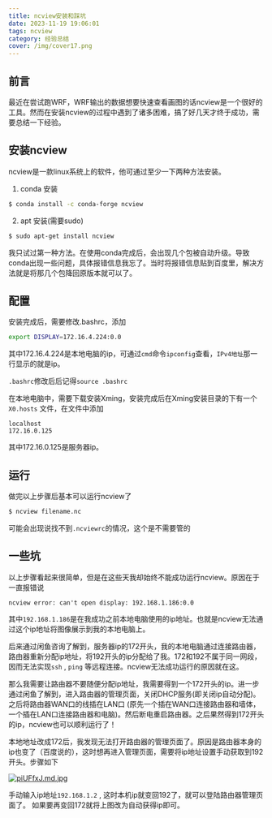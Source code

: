 ```yaml
---
title: ncview安装和踩坑
date: 2023-11-19 19:06:01
tags: ncview
category: 经验总结
cover: /img/cover17.png
---
```


## 前言

最近在尝试跑WRF，WRF输出的数据想要快速查看画图的话ncview是一个很好的工具。然而在安装ncview的过程中遇到了诸多困难，搞了好几天才终于成功，需要总结一下经验。

## 安装ncview

ncview是一款linux系统上的软件，他可通过至少一下两种方法安装。

1. conda 安装

```bash
$ conda install -c conda-forge ncview
```

2. apt 安装(需要sudo)


```bash
$ sudo apt-get install ncview
```

我只试过第一种方法。在使用conda完成后，会出现几个包被自动升级。导致conda出现一些问题，具体报错信息我忘了。当时将报错信息贴到百度里，解决方法就是将那几个包降回原版本就可以了。

## 配置

安装完成后，需要修改.bashrc，添加

```bash
export DISPLAY=172.16.4.224:0.0
```

其中172.16.4.224是本地电脑的ip，可通过`cmd`命令`ipconfig`查看，`IPv4地址`那一行显示的就是ip。

`.bashrc`修改后后记得`source .bashrc`

在本地电脑中，需要下载安装Xming，安装完成后在Xming安装目录的下有一个`X0.hosts` 文件，在文件中添加

```
localhost
172.16.0.125
```

其中172.16.0.125是服务器ip。

## 运行

做完以上步骤后基本可以运行ncview了

```bash
$ ncview filename.nc
```

可能会出现说找不到`.ncviewrc`的情况，这个是不需要管的



## 一些坑

以上步骤看起来很简单，但是在这些天我却始终不能成功运行ncview。原因在于一直报错说

```
ncview error: can't open display: 192.168.1.186:0.0
```

其中`192.168.1.186`是在我成功之前本地电脑使用的ip地址。也就是ncview无法通过这个ip地址将图像展示到我的本地电脑上。

后来通过闲鱼咨询了解到，服务器ip的172开头，我的本地电脑通过连接路由器，路由器重新分配ip地址，将192开头的ip分配给了我。172和192不属于同一网段，因而无法实现`ssh` , `ping` 等远程连接。ncview无法成功运行的原因就在这。

那么我需要让路由器不要随便分配ip地址，我需要得到一个172开头的ip。进一步通过闲鱼了解到，进入路由器的管理页面，关闭DHCP服务(即关闭ip自动分配)。之后将路由器WAN口的线插在LAN口 (原先一个插在WAN口连接路由器和墙体，一个插在LAN口连接路由器和电脑)。然后断电重启路由器。之后果然得到172开头的ip，ncview也可以顺利运行了！

本地地址改成172后，我发现无法打开路由器的管理页面了。原因是路由器本身的ip也变了（百度说的），这时想再进入管理页面，需要将ip地址设置手动获取到192开头。步骤如下

[![piUFfxJ.md.jpg](https://z1.ax1x.com/2023/11/19/piUFfxJ.md.jpg)](https://imgse.com/i/piUFfxJ)

手动输入ip地址`192.168.1.2` , 这时本机ip就变回192了，就可以登陆路由器管理页面了。 如果要再变回172就将上图改为自动获得ip即可。



